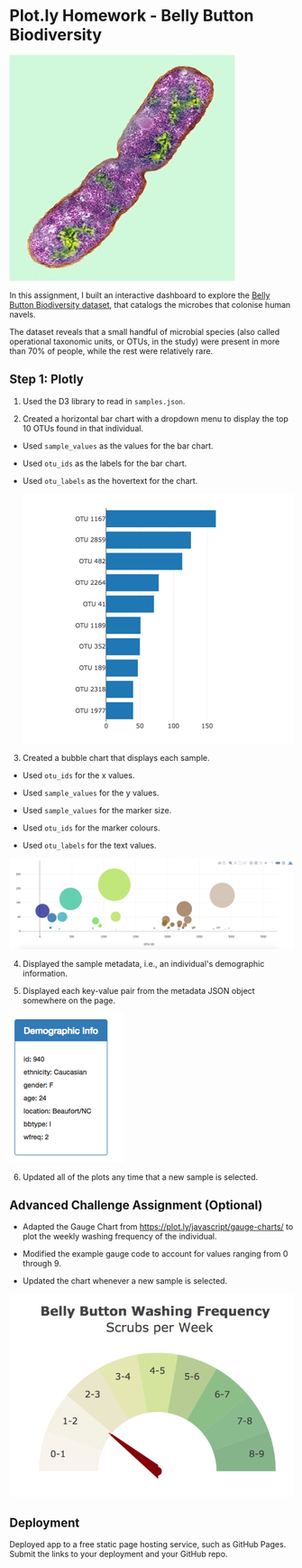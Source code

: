 # Plot.ly Homework - Belly Button Biodiversity

![Bacteria by filterforge.com](Images/bacteria.jpg)

In this assignment, I built an interactive dashboard to explore the [Belly Button Biodiversity dataset](http://robdunnlab.com/projects/belly-button-biodiversity/), that catalogs the microbes that colonise human navels.

The dataset reveals that a small handful of microbial species (also called operational taxonomic units, or OTUs, in the study) were present in more than 70% of people, while the rest were relatively rare.

## Step 1: Plotly

1. Used the D3 library to read in `samples.json`.

2. Created a horizontal bar chart with a dropdown menu to display the top 10 OTUs found in that individual.

* Used `sample_values` as the values for the bar chart.

* Used `otu_ids` as the labels for the bar chart.

* Used `otu_labels` as the hovertext for the chart.

  ![bar Chart](Images/hw01.png)

3. Created a bubble chart that displays each sample.

* Used `otu_ids` for the x values.

* Used `sample_values` for the y values.

* Used `sample_values` for the marker size.

* Used `otu_ids` for the marker colours.

* Used `otu_labels` for the text values.

![Bubble Chart](Images/bubble_chart.png)

4. Displayed the sample metadata, i.e., an individual's demographic information.

5. Displayed each key-value pair from the metadata JSON object somewhere on the page.

![hw](Images/hw03.png)

6. Updated all of the plots any time that a new sample is selected.

## Advanced Challenge Assignment (Optional)


* Adapted the Gauge Chart from <https://plot.ly/javascript/gauge-charts/> to plot the weekly washing frequency of the individual.

* Modified the example gauge code to account for values ranging from 0 through 9.

* Updated the chart whenever a new sample is selected.

![Weekly Washing Frequency Gauge](Images/gauge.png)

## Deployment

Deployed  app to a free static page hosting service, such as GitHub Pages. Submit the links to your deployment and your GitHub repo.

